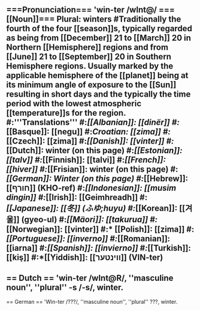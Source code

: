 ===Pronunciation===
'win-ter /wInt@/
===[[Noun]]===
Plural: winters
#Traditionally the fourth of the four [[season]]s, typically regarded as being from [[December]] 21 to [[March]] 20 in Northern [[Hemisphere]] regions and from [[June]] 21 to [[September]] 20 in Southern Hemisphere regions. Usually marked by the applicable hemisphere of the [[planet]] being at its minimum angle of exposure to the [[Sun]] resulting in short days and the typically the time period with the lowest atmospheric [[temperature]]s for the region.
#:'''Translations'''
#:*[[Albanian]]: [[dinër]]
#:*[[Basque]]: [[negu]]
#:*Croatian: [[zima]]
#:*[[Czech]]: [[zima]]
#:*[[Danish]]: [[vinter]]
#:*[[Dutch]]: winter (on this page)
#:*[[Estonian]]: [[talv]]
#:*[[Finnish]]: [[talvi]]
#:*[[French]]: [[hiver]]
#:*[[Frisian]]: winter (on this page)
#:*[[German]]: Winter (on this page)
#:*[[Hebrew]]: [[חורף]] (KHO-ref)
#:*[[Indonesian]]: [[musim dingin]]
#:*[[Irish]]: [[Geimhreadh]]
#:*[[Japanese]]: [[冬]] (ふゆ;huyu)
#:*[[Korean]]: [[겨울]] (gyeo-ul)
#:*[[Mäori]]: [[takurua]]
#:*[[Norwegian]]: [[vinter]]
#:* [[Polish]]: [[zima]]
#:*[[Portuguese]]: [[inverno]]
#:*[[Romanian]]: [[iarna]]
#:*[[Spanish]]: [[invierno]]
#:*[[Turkish]]: [[kiş]]
#:*[[Yiddish]]: [[װינטער]] (VIN-ter)
----
== Dutch ==
'win-ter /wInt@R/, ''masculine noun'', ''plural'' -s /-s/, winter.
----
== German ==
'Win-ter /???/, ''masculine noun'', ''plural'' ???, winter.